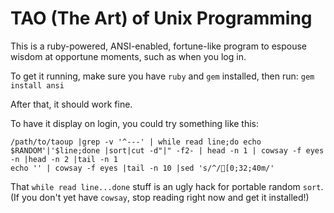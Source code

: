 TAO (The Art) of Unix Programming
=================================

This is a ruby-powered, ANSI-enabled, fortune-like program to espouse wisdom at
opportune moments, such as when you log in.

To get it running, make sure you have `ruby` and `gem` installed, then run:
 `gem install ansi`

After that, it should work fine.

To have it display on login, you could try something like this:

```
/path/to/taoup |grep -v '^---' | while read line;do echo $RANDOM'|'$line;done |sort|cut -d"|" -f2- | head -n 1 | cowsay -f eyes -n |head -n 2 |tail -n 1
echo '' | cowsay -f eyes |tail -n 10 |sed 's/^/[0;32;40m/'
```

That `while read line...done` stuff is an ugly hack for portable random `sort`.
(If you don't yet have `cowsay`, stop reading right now and get it installed!)
